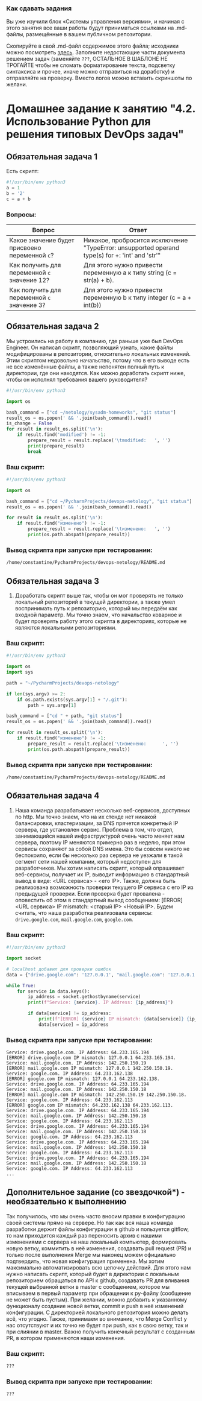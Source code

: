 ### Как сдавать задания

Вы уже изучили блок «Системы управления версиями», и начиная с этого занятия все ваши работы будут приниматься ссылками на .md-файлы, размещённые в вашем публичном репозитории.

Скопируйте в свой .md-файл содержимое этого файла; исходники можно посмотреть [здесь](https://raw.githubusercontent.com/netology-code/sysadm-homeworks/devsys10/04-script-02-py/README.md). Заполните недостающие части документа решением задач (заменяйте `???`, ОСТАЛЬНОЕ В ШАБЛОНЕ НЕ ТРОГАЙТЕ чтобы не сломать форматирование текста, подсветку синтаксиса и прочее, иначе можно отправиться на доработку) и отправляйте на проверку. Вместо логов можно вставить скриншоты по желани.

# Домашнее задание к занятию "4.2. Использование Python для решения типовых DevOps задач"

## Обязательная задача 1

Есть скрипт:
```python
#!/usr/bin/env python3
a = 1
b = '2'
c = a + b
```

### Вопросы:
| Вопрос  | Ответ                                                                                           |
| ------------- |-------------------------------------------------------------------------------------------------|
| Какое значение будет присвоено переменной `c`?  | Никакое, пробросится исключение "TypeError: unsupported operand type(s) for +: 'int' and 'str'" |
| Как получить для переменной `c` значение 12?  | Для этого нужно привести переменную a к типу string (c = str(a) + b).                                                                                             |
| Как получить для переменной `c` значение 3?  | Для этого нужно привести переменную b к типу integer (c = a + int(b))                                                                                             |

## Обязательная задача 2
Мы устроились на работу в компанию, где раньше уже был DevOps Engineer. Он написал скрипт, позволяющий узнать, какие файлы модифицированы в репозитории, относительно локальных изменений. Этим скриптом недовольно начальство, потому что в его выводе есть не все изменённые файлы, а также непонятен полный путь к директории, где они находятся. Как можно доработать скрипт ниже, чтобы он исполнял требования вашего руководителя?

```python
#!/usr/bin/env python3

import os

bash_command = ["cd ~/netology/sysadm-homeworks", "git status"]
result_os = os.popen(' && '.join(bash_command)).read()
is_change = False
for result in result_os.split('\n'):
    if result.find('modified') != -1:
        prepare_result = result.replace('\tmodified:   ', '')
        print(prepare_result)
        break
```

### Ваш скрипт:
```python
#!/usr/bin/env python3

import os

bash_command = ["cd ~/PycharmProjects/devops-netology", "git status"]
result_os = os.popen(' && '.join(bash_command)).read()

for result in result_os.split('\n'):
    if result.find("изменено") != -1:
        prepare_result = result.replace('\tизменено:   ', '')
        print(os.path.abspath(prepare_result))

```

### Вывод скрипта при запуске при тестировании:
```
/home/constantine/PycharmProjects/devops-netology/README.md
```

## Обязательная задача 3
1. Доработать скрипт выше так, чтобы он мог проверять не только локальный репозиторий в текущей директории, а также умел воспринимать путь к репозиторию, который мы передаём как входной параметр. Мы точно знаем, что начальство коварное и будет проверять работу этого скрипта в директориях, которые не являются локальными репозиториями.

### Ваш скрипт:
```python
#!/usr/bin/env python3

import os
import sys

path = "~/PycharmProjects/devops-netology"

if len(sys.argv) >= 2:
    if os.path.exists(sys.argv[1] + "/.git"):
        path = sys.argv[1]

bash_command = ["cd " + path, "git status"]
result_os = os.popen(' && '.join(bash_command)).read()

for result in result_os.split('\n'):
    if result.find("изменено") != -1:
        prepare_result = result.replace('\tизменено:      ', '')
        print(os.path.abspath(prepare_result))

```

### Вывод скрипта при запуске при тестировании:
```
/home/constantine/PycharmProjects/devops-netology/README.md
```

## Обязательная задача 4
1. Наша команда разрабатывает несколько веб-сервисов, доступных по http. Мы точно знаем, что на их стенде нет никакой балансировки, кластеризации, за DNS прячется конкретный IP сервера, где установлен сервис. Проблема в том, что отдел, занимающийся нашей инфраструктурой очень часто меняет нам сервера, поэтому IP меняются примерно раз в неделю, при этом сервисы сохраняют за собой DNS имена. Это бы совсем никого не беспокоило, если бы несколько раз сервера не уезжали в такой сегмент сети нашей компании, который недоступен для разработчиков. Мы хотим написать скрипт, который опрашивает веб-сервисы, получает их IP, выводит информацию в стандартный вывод в виде: <URL сервиса> - <его IP>. Также, должна быть реализована возможность проверки текущего IP сервиса c его IP из предыдущей проверки. Если проверка будет провалена - оповестить об этом в стандартный вывод сообщением: [ERROR] <URL сервиса> IP mismatch: <старый IP> <Новый IP>. Будем считать, что наша разработка реализовала сервисы: `drive.google.com`, `mail.google.com`, `google.com`.

### Ваш скрипт:
```python
#!/usr/bin/env python3

import socket

# localhost добавил для проверки ошибок
data = {"drive.google.com": '127.0.0.1', "mail.google.com": '127.0.0.1', "google.com": '127.0.0.1'}

while True:
    for service in data.keys():
        ip_address = socket.gethostbyname(service)
        print(f"Service: {service}. IP Address: {ip_address}")

        if data[service] != ip_address:
            print(f"[ERROR] {service} IP mismatch: {data[service]} {ip_address}.")
            data[service] = ip_address

```

### Вывод скрипта при запуске при тестировании:
```
Service: drive.google.com. IP Address: 64.233.165.194
[ERROR] drive.google.com IP mismatch: 127.0.0.1 64.233.165.194.
Service: mail.google.com. IP Address: 142.250.150.19
[ERROR] mail.google.com IP mismatch: 127.0.0.1 142.250.150.19.
Service: google.com. IP Address: 64.233.162.138
[ERROR] google.com IP mismatch: 127.0.0.1 64.233.162.138.
Service: drive.google.com. IP Address: 64.233.165.194
Service: mail.google.com. IP Address: 142.250.150.18
[ERROR] mail.google.com IP mismatch: 142.250.150.19 142.250.150.18.
Service: google.com. IP Address: 64.233.162.113
[ERROR] google.com IP mismatch: 64.233.162.138 64.233.162.113.
Service: drive.google.com. IP Address: 64.233.165.194
Service: mail.google.com. IP Address: 142.250.150.18
Service: google.com. IP Address: 64.233.162.113
Service: drive.google.com. IP Address: 64.233.165.194
Service: mail.google.com. IP Address: 142.250.150.18
Service: google.com. IP Address: 64.233.162.113
Service: drive.google.com. IP Address: 64.233.165.194
Service: mail.google.com. IP Address: 142.250.150.18
Service: google.com. IP Address: 64.233.162.113
Service: drive.google.com. IP Address: 64.233.165.194
Service: mail.google.com. IP Address: 142.250.150.18
Service: google.com. IP Address: 64.233.162.113
...
```

## Дополнительное задание (со звездочкой*) - необязательно к выполнению

Так получилось, что мы очень часто вносим правки в конфигурацию своей системы прямо на сервере. Но так как вся наша команда разработки держит файлы конфигурации в github и пользуется gitflow, то нам приходится каждый раз переносить архив с нашими изменениями с сервера на наш локальный компьютер, формировать новую ветку, коммитить в неё изменения, создавать pull request (PR) и только после выполнения Merge мы наконец можем официально подтвердить, что новая конфигурация применена. Мы хотим максимально автоматизировать всю цепочку действий. Для этого нам нужно написать скрипт, который будет в директории с локальным репозиторием обращаться по API к github, создавать PR для вливания текущей выбранной ветки в master с сообщением, которое мы вписываем в первый параметр при обращении к py-файлу (сообщение не может быть пустым). При желании, можно добавить к указанному функционалу создание новой ветки, commit и push в неё изменений конфигурации. С директорией локального репозитория можно делать всё, что угодно. Также, принимаем во внимание, что Merge Conflict у нас отсутствуют и их точно не будет при push, как в свою ветку, так и при слиянии в master. Важно получить конечный результат с созданным PR, в котором применяются наши изменения. 

### Ваш скрипт:
```python
???
```

### Вывод скрипта при запуске при тестировании:
```
???
```